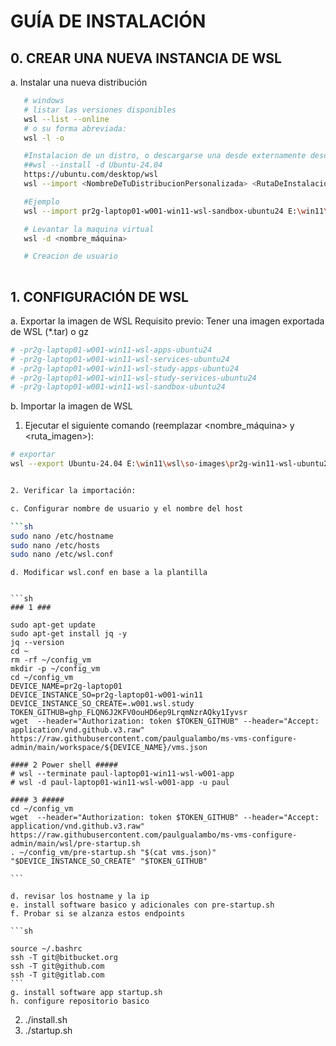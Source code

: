 # GUÍA DE INSTALACIÓN

## 0. CREAR UNA NUEVA INSTANCIA DE WSL

a. Instalar una nueva distribución
```sh
   # windows
   # listar las versiones disponibles
   wsl --list --online
   # o su forma abreviada:
   wsl -l -o

   #Instalacion de un distro, o descargarse una desde externamente desde ubuntu
   ##wsl --install -d Ubuntu-24.04
   https://ubuntu.com/desktop/wsl
   wsl --import <NombreDeTuDistribucionPersonalizada> <RutaDeInstalacion> <RutaDelArchivoTarGz>

   #Ejemplo
   wsl --import pr2g-laptop01-w001-win11-wsl-sandbox-ubuntu24 E:\win11\wsl\so-instances\pr2g-laptop01-w001-win11-wsl-sandbox-ubuntu24 E:\win11\wsl\so-images\base-ubuntu-24.04.2-wsl-amd64.gz

   # Levantar la maquina virtual
   wsl -d <nombre_máquina>

   # Creacion de usuario
   
```

## 1. CONFIGURACIÓN DE WSL

a. Exportar la imagen de WSL
Requisito previo: Tener una imagen exportada de WSL (\*.tar) o gz

```sh
# -pr2g-laptop01-w001-win11-wsl-apps-ubuntu24
# -pr2g-laptop01-w001-win11-wsl-services-ubuntu24
# -pr2g-laptop01-w001-win11-wsl-study-apps-ubuntu24
# -pr2g-laptop01-w001-win11-wsl-study-services-ubuntu24
# -pr2g-laptop01-w001-win11-wsl-sandbox-ubuntu24
```


b. Importar la imagen de WSL

1. Ejecutar el siguiente comando (reemplazar <nombre_máquina> y <ruta_imagen>):

```sh
# exportar
wsl --export Ubuntu-24.04 E:\win11\wsl\so-images\pr2g-win11-wsl-ubuntu24-image.tar


2. Verificar la importación:

c. Configurar nombre de usuario y el nombre del host

```sh
sudo nano /etc/hostname 
sudo nano /etc/hosts
sudo nano /etc/wsl.conf
```

    d. Modificar wsl.conf en base a la plantilla
    

    ```sh
    ### 1 ###

    sudo apt-get update
    sudo apt-get install jq -y
    jq --version
    cd ~
    rm -rf ~/config_vm
    mkdir -p ~/config_vm
    cd ~/config_vm
    DEVICE_NAME=pr2g-laptop01
    DEVICE_INSTANCE_SO=pr2g-laptop01-w001-win11
    DEVICE_INSTANCE_SO_CREATE=.w001.wsl.study
    TOKEN_GITHUB=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
    wget  --header="Authorization: token $TOKEN_GITHUB" --header="Accept: application/vnd.github.v3.raw" https://raw.githubusercontent.com/paulgualambo/ms-vms-configure-admin/main/workspace/${DEVICE_NAME}/vms.json

    #### 2 Power shell #####
    # wsl --terminate paul-laptop01-win11-wsl-w001-app
    # wsl -d paul-laptop01-win11-wsl-w001-app -u paul

    #### 3 #####
    cd ~/config_vm
    wget  --header="Authorization: token $TOKEN_GITHUB" --header="Accept: application/vnd.github.v3.raw" https://raw.githubusercontent.com/paulgualambo/ms-vms-configure-admin/main/wsl/pre-startup.sh
    . ~/config_vm/pre-startup.sh "$(cat vms.json)" "$DEVICE_INSTANCE_SO_CREATE" "$TOKEN_GITHUB"

    ```

    d. revisar los hostname y la ip
    e. install software basico y adicionales con pre-startup.sh
    f. Probar si se alzanza estos endpoints

    ```sh

    source ~/.bashrc
    ssh -T git@bitbucket.org
    ssh -T git@github.com
    ssh -T git@gitlab.com
    ```
    g. install software app startup.sh
    h. configure repositorio basico

2. ./install.sh
3. ./startup.sh
